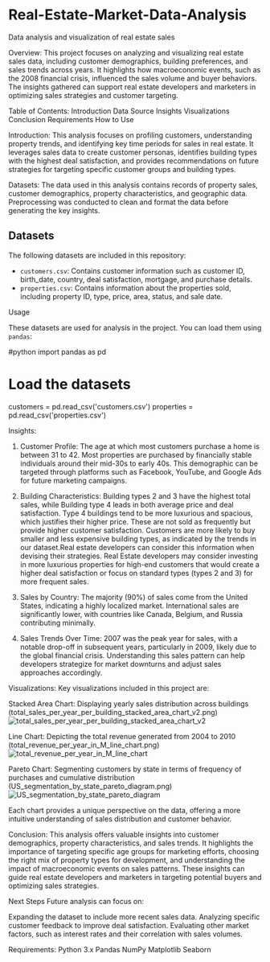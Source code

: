 # Real-Estate-Market-Data-Analysis
Data analysis and visualization of real estate sales

Overview:
This project focuses on analyzing and visualizing real estate sales data, including customer demographics, building preferences, and sales trends across years. It highlights how macroeconomic events, such as the 2008 financial crisis, influenced the sales volume and buyer behaviors. The insights gathered can support real estate developers and marketers in optimizing sales strategies and customer targeting.

Table of Contents:
Introduction
Data Source
Insights
Visualizations
Conclusion
Requirements
How to Use

Introduction:
This analysis focuses on profiling customers, understanding property trends, and identifying key time periods for sales in real estate. It leverages sales data to create customer personas, identifies building types with the highest deal satisfaction, and provides recommendations on future strategies for targeting specific customer groups and building types.

Datasets:
The data used in this analysis contains records of property sales, customer demographics, property characteristics, and geographic data. Preprocessing was conducted to clean and format the data before generating the key insights.

## Datasets

The following datasets are included in this repository:

- `customers.csv`: Contains customer information such as customer ID, birth_date, country, deal satisfaction, mortgage, and purchase details.
- `properties.csv`: Contains information about the properties sold, including property ID, type, price, area, status, and sale date.

Usage

These datasets are used for analysis in the project. You can load them using `pandas`:

#python
import pandas as pd

# Load the datasets
customers = pd.read_csv('customers.csv')
properties = pd.read_csv('properties.csv')

Insights:
1. Customer Profile:
The age at which most customers purchase a home is between 31 to 42.
Most properties are purchased by financially stable individuals around their mid-30s to early 40s.
This demographic can be targeted through platforms such as Facebook, YouTube, and Google Ads for future marketing campaigns.

2. Building Characteristics:
Building types 2 and 3 have the highest total sales, while Building type 4 leads in both average price and deal satisfaction.
Type 4 buildings tend to be more luxurious and spacious, which justifies their higher price. These are not sold as frequently but provide higher customer satisfaction.
Customers are more likely to buy smaller and less expensive building types, as indicated by the trends in our dataset.Real estate developers can consider this information when devising their strategies.
Real Estate developers may consider investing in more luxurious properties for high-end customers that would create a higher deal satisfaction or focus on standard types (types 2 and 3) for more frequent sales.

3. Sales by Country:
The majority (90%) of sales come from the United States, indicating a highly localized market. International sales are significantly lower, with countries like Canada, Belgium, and Russia contributing minimally.

4. Sales Trends Over Time:
2007 was the peak year for sales, with a notable drop-off in subsequent years, particularly in 2009, likely due to the global financial crisis.
Understanding this sales pattern can help developers strategize for market downturns and adjust sales approaches accordingly.

Visualizations:
Key visualizations included in this project are:

Stacked Area Chart: Displaying yearly sales distribution across buildings (total_sales_per_year_per_building_stacked_area_chart_v2.png)
![total_sales_per_year_per_building_stacked_area_chart_v2](https://github.com/user-attachments/assets/b99ccd8d-8ff2-4870-b235-c1d8ad7f37e6)

Line Chart: Depicting the total revenue generated from 2004 to 2010 (total_revenue_per_year_in_M_line_chart.png)
![total_revenue_per_year_in_M_line_chart](https://github.com/user-attachments/assets/62ae8222-efc7-494b-872b-bb2ecd820bb0)

Pareto Chart: Segmenting customers by state in terms of frequency of purchases and cumulative distribution (US_segmentation_by_state_pareto_diagram.png)
![US_segmentation_by_state_pareto_diagram](https://github.com/user-attachments/assets/09dad90d-f028-473d-934d-3be1ae3b1003)

Each chart provides a unique perspective on the data, offering a more intuitive understanding of sales distribution and customer behavior.

Conclusion:
This analysis offers valuable insights into customer demographics, property characteristics, and sales trends. It highlights the importance of targeting specific age groups for marketing efforts, choosing the right mix of property types for development, and understanding the impact of macroeconomic events on sales patterns. These insights can guide real estate developers and marketers in targeting potential buyers and optimizing sales strategies.

Next Steps
Future analysis can focus on:

Expanding the dataset to include more recent sales data.
Analyzing specific customer feedback to improve deal satisfaction.
Evaluating other market factors, such as interest rates and their correlation with sales volumes.

Requirements:
Python 3.x
Pandas
NumPy
Matplotlib
Seaborn

